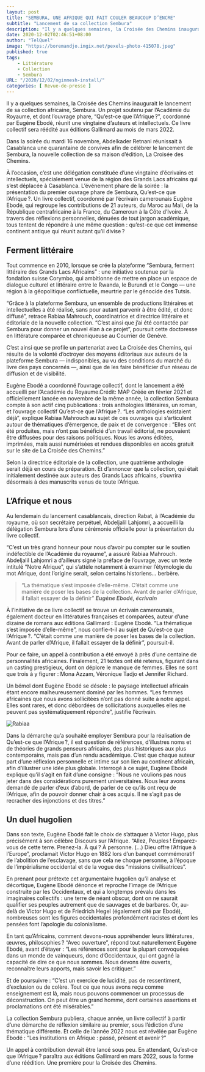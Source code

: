```yaml
---
layout: post 
title: "SEMBURA, UNE AFRIQUE QUI FAIT COULER BEAUCOUP D’ENCRE"
subtitle: "Lancement de sa collection Sembura"
description: "Il y a quelques semaines, la Croisée des Chemins inaugurait le lancement de sa collection africaine, Sembura. Un projet soutenu par l’Académie du Royaume, et dont l’ouvrage phare, “Qu’est-ce que l’Afrique ?”, coordonné par Eugène Ebodé, réunit une vingtaine d’auteurs et intellectuels. Ce livre collectif sera réédité aux éditions Gallimard au mois de mars 2022."
date: 2020-12-02T02:46:51+08:00
author: "TelQuel"
image: "https://boremandjo.imgix.net/pexels-photo-415078.jpeg"
published: true
tags:
    - Littérature 
    - Collection
    - Sembura
URL: "/2020/12/02/nginmesh-install/"
categories: [ Revue-de-presse ]
---
```




 Il y a quelques semaines, la Croisée des Chemins inaugurait le lancement de sa collection africaine, Sembura. Un projet soutenu par l’Académie du Royaume, et dont l’ouvrage phare, “Qu’est-ce que l’Afrique ?”, coordonné par Eugène Ebodé, réunit une vingtaine d’auteurs et intellectuels. Ce livre collectif sera réédité aux éditions Gallimard au mois de mars 2022.


Dans la soirée du mardi 16 novembre, Abdelkader Retnani réunissait à Casablanca une quarantaine de convives afin de célébrer le lancement de Sembura, la nouvelle collection de sa maison d’édition, La Croisée des Chemins.

À l’occasion, c’est une délégation constituée d’une vingtaine d’écrivains et intellectuels, spécialement venue de la région des Grands Lacs africains qui s’est déplacée à Casablanca. L’événement phare de la soirée : la présentation du premier ouvrage phare de Sembura, Qu’est-ce que l’Afrique ?. Un livre collectif, coordonné par l’écrivain camerounais Eugène Ebodé, qui regroupe les contributions de 21 auteurs, du Maroc au Mali, de la République centrafricaine à la France, du Cameroun à la Côte d’Ivoire. À travers des réflexions personnelles, dénuées de tout jargon académique, tous tentent de répondre à une même question : qu’est-ce que cet immense continent antique qui réunit autant qu’il divise ?

## Ferment littéraire
Tout commence en 2010, lorsque se crée la plateforme “Sembura, ferment littéraire des Grands Lacs Africains” : une initiative soutenue par la fondation suisse Corymbo, qui ambitionne de mettre en place un espace de dialogue culturel et littéraire entre le Rwanda, le Burundi et le Congo — une région à la géopolitique conflictuelle, meurtrie par le génocide des Tutsis.

“Grâce à la plateforme Sembura, un ensemble de productions littéraires et intellectuelles a été réalisé, sans pour autant parvenir à être édité, et donc diffusé”, retrace Rabiaa Mahrouch, coordinatrice et directrice littéraire et éditoriale de la nouvelle collection. “C’est ainsi que j’ai été contactée par Sembura pour donner un nouvel élan à ce projet”, poursuit cette doctoresse en littérature comparée et chroniqueuse au Courrier de Genève.

C’est ainsi que se profile un partenariat avec La Croisée des Chemins, qui résulte de la volonté d’octroyer des moyens éditoriaux aux auteurs de la plateforme Sembura — indisponibles, au vu des conditions du marché du livre des pays concernés —, ainsi que de les faire bénéficier d’un réseau de diffusion et de visibilité.


Eugène Ebodé a coordonné l’ouvrage collectif, dont le lancement a été accueilli par l’Académie du Royaume.Crédit: MAP
Créée en février 2021 et officiellement lancée en novembre de la même année, la collection Sembura compte à son actif cinq publications : trois anthologies littéraires, un roman, et l’ouvrage collectif Qu’est-ce que l’Afrique ?. “Les anthologies existaient déjà”, explique Rabiaa Mahrouch au sujet de ces ouvrages qui s’articulent autour de thématiques d’émergence, de paix et de convergence : “Elles ont été produites, mais n’ont pas bénéficié d’un travail éditorial, ne pouvaient être diffusées pour des raisons politiques. Nous les avons éditées, imprimées, mais aussi numérisées et rendues disponibles en accès gratuit sur le site de La Croisée des Chemins.”

Selon la directrice éditoriale de la collection, une quatrième anthologie serait déjà en cours de préparation. Et d’annoncer que la collection, qui était initialement destinée aux auteurs des Grands Lacs africains, s’ouvrira désormais à des manuscrits venus de toute l’Afrique.

## L’Afrique et nous

Au lendemain du lancement casablancais, direction Rabat, à l’Académie du royaume, où son secrétaire perpétuel, Abdeljalil Lahjomri, a accueilli la délégation Sembura lors d’une cérémonie officielle pour la présentation du livre collectif.

“C’est un très grand honneur pour nous d’avoir pu compter sur le soutien indéfectible de l’Académie du royaume”, a assuré Rabiaa Mahrouch. Abdeljalil Lahjomri a d’ailleurs signé la préface de l’ouvrage, avec un texte intitulé “Notre Afrique”, qui s’attèle notamment à examiner l’étymologie du mot Afrique, dont l’origine serait, selon certains historiens… berbère.

> “La thématique s’est imposée d’elle-même. C’était comme une manière de poser les bases de la collection. Avant de parler d’Afrique, il fallait essayer de la définir”  ***Eugène Ebodé, écrivain***

À l’initiative de ce livre collectif se trouve un écrivain camerounais, également docteur en littératures françaises et comparées, auteur d’une dizaine de romans aux éditions Gallimard : Eugène Ebodé. “La thématique s’est imposée d’elle-même”, nous confie-t-il au sujet de Qu’est-ce que l’Afrique ?. “C’était comme une manière de poser les bases de la collection. Avant de parler d’Afrique, il fallait essayer de la définir”, poursuit-il.

Pour ce faire, un appel à contribution a été envoyé à près d’une centaine de personnalités africaines. Finalement, 21 textes ont été retenus, figurant dans un casting prestigieux, dont on déplore le manque de femmes. Elles ne sont que trois à y figurer : Mona Azzam, Véronique Tadjo et Jennifer Richard.

Un bémol dont Eugène Ebodé se désole : le paysage intellectuel africain étant encore malheureusement dominé par les hommes. “Les femmes africaines que nous avons sollicitées n’ont pas donné suite à notre appel. Elles sont rares, et donc débordées de sollicitations auxquelles elles ne peuvent pas systématiquement répondre”, justifie l’écrivain.

<!--more-->
![Rabiaa](https://boremandjo.imgix.net/_Y8A9291.JPG)

Dans la démarche qu’a souhaité employer Sembura pour la réalisation de Qu’est-ce que l’Afrique ?, il est question de références, d’illustres noms et de théories de grands penseurs africains, des plus historiques aux plus contemporains, mais pas d’un rendu académique. C’est que chaque auteur part d’une réflexion personnelle et intime sur son lien au continent africain, afin d’illustrer une idée plus globale. Interrogé à ce sujet, Eugène Ebodé explique qu’il s’agit en fait d’une consigne : “Nous ne voulions pas nous jeter dans des considérations purement universitaires. Nous leur avons demandé de parler d’eux d’abord, de parler de ce qu’ils ont reçu de l’Afrique, afin de pouvoir donner chair à ces acquis. Il ne s’agit pas de recracher des injonctions et des titres.”

## Un duel hugolien
Dans son texte, Eugène Ebodé fait le choix de s’attaquer à Victor Hugo, plus précisément à son célèbre Discours sur l’Afrique. “Allez, Peuples ! Emparez-vous de cette terre. Prenez-la. À qui ? À personne. (…) Dieu offre l’Afrique à l’Europe”, proclamait Victor Hugo en 1882 lors d’un banquet commémoratif de l’abolition de l’esclavage, sans que cela ne choque personne, à l’époque de l’impérialisme occidental et de la vogue des “missions civilisatrices”.

En prenant pour prétexte cet argumentaire hugolien qu’il analyse et décortique, Eugène Ebodé dénonce et reproche l’image de l’Afrique construite par les Occidentaux, et qui a longtemps prévalu dans les imaginaires collectifs : une terre de néant obscur, dont on ne saurait qualifier ses peuples autrement que de sauvages et de barbares. Or, au-delà de Victor Hugo et de Friedrich Hegel (également cité par Ebodé), nombreuses sont les figures occidentales profondément racistes et dont les pensées font l’apologie du colonialisme.

En tant qu’Africains, comment devons-nous appréhender leurs littératures, œuvres, philosophies ? “Avec ouverture”, répond tout naturellement Eugène Ebodé, avant d’étayer : “Les références sont pour la plupart convoquées dans un monde de vainqueurs, donc d’Occidentaux, qui ont gagné la capacité de dire ce que nous sommes. Nous devons être ouverts, reconnaître leurs apports, mais savoir les critiquer.”

Et de poursuivre : “C’est un exercice de lucidité, pas de ressentiment, d’exclusion ou de colère. Tout ce que nous avons reçu comme enseignement est là, mais nous pouvons commencer un processus de déconstruction. On peut être un grand homme, dont certaines assertions et proclamations ont été misérables.”

La collection Sembura publiera, chaque année, un livre collectif à partir d’une démarche de réflexion similaire au premier, sous l’édiction d’une thématique différente. Et celle de l’année 2022 nous est révélée par Eugène Ebodé : “Les institutions en Afrique : passé, présent et avenir ?”

Un appel à contribution devrait être lancé sous peu. En attendant, Qu’est-ce que l’Afrique ? paraîtra aux éditions Gallimard en mars 2022, sous la forme d’une réédition. Une première pour la Croisée des Chemins.